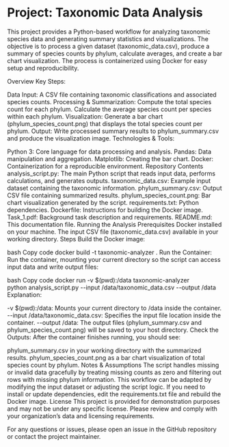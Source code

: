 # Project: Taxonomic Data Analysis

This project provides a Python-based workflow for analyzing taxonomic species data and generating summary statistics and visualizations. The objective is to process a given dataset (taxonomic_data.csv), produce a summary of species counts by phylum, calculate averages, and create a bar chart visualization. The process is containerized using Docker for easy setup and reproducibility.

Overview
Key Steps:

Data Input: A CSV file containing taxonomic classifications and associated species counts.
Processing & Summarization:
Compute the total species count for each phylum.
Calculate the average species count per species within each phylum.
Visualization: Generate a bar chart (phylum_species_count.png) that displays the total species count per phylum.
Output: Write processed summary results to phylum_summary.csv and produce the visualization image.
Technologies & Tools:

Python 3: Core language for data processing and analysis.
Pandas: Data manipulation and aggregation.
Matplotlib: Creating the bar chart.
Docker: Containerization for a reproducible environment.
Repository Contents
analysis_script.py: The main Python script that reads input data, performs calculations, and generates outputs.
taxonomic_data.csv: Example input dataset containing the taxonomic information.
phylum_summary.csv: Output CSV file containing summarized results.
phylum_species_count.png: Bar chart visualization generated by the script.
requirements.txt: Python dependencies.
Dockerfile: Instructions for building the Docker image.
Task_1.pdf: Background task description and requirements.
README.md: This documentation file.
Running the Analysis
Prerequisites
Docker installed on your machine.
The input CSV file (taxonomic_data.csv) available in your working directory.
Steps
Build the Docker image:

bash
Copy code
docker build -t taxonomic-analyzer .
Run the Container: Run the container, mounting your current directory so the script can access input data and write output files:

bash
Copy code
docker run -v $(pwd):/data taxonomic-analyzer \
python analysis_script.py --input /data/taxonomic_data.csv --output /data
Explanation:

-v $(pwd):/data: Mounts your current directory to /data inside the container.
--input /data/taxonomic_data.csv: Specifies the input file location inside the container.
--output /data: The output files (phylum_summary.csv and phylum_species_count.png) will be saved to your host directory.
Check the Outputs: After the container finishes running, you should see:

phylum_summary.csv in your working directory with the summarized results.
phylum_species_count.png as a bar chart visualization of total species count by phylum.
Notes & Assumptions
The script handles missing or invalid data gracefully by treating missing counts as zero and filtering out rows with missing phylum information.
This workflow can be adapted by modifying the input dataset or adjusting the script logic.
If you need to install or update dependencies, edit the requirements.txt file and rebuild the Docker image.
License
This project is provided for demonstration purposes and may not be under any specific license. Please review and comply with your organization’s data and licensing requirements.

For any questions or issues, please open an issue in the GitHub repository or contact the project maintainer.

